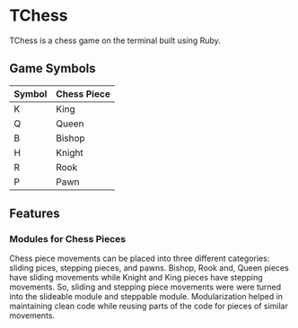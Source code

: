 # TChess
TChess is a chess game on the terminal built using Ruby.

## Game Symbols
| Symbol  | Chess Piece |
| ------------- | ------------- |
| K  | King  |
| Q  | Queen  |
| B  | Bishop  |
| H  | Knight  |
| R  | Rook  |
| P  | Pawn  |

## Features
### Modules for Chess Pieces
Chess piece movements can be placed into three different categories: sliding pices, stepping pieces, and pawns.  Bishop, Rook and, Queen pieces have sliding movements while Knight and King pieces have stepping movements.  So, sliding and stepping piece movements were were turned into the slideable module and steppable module.  Modularization helped in maintaining clean code while reusing parts of the code for pieces of similar movements.
